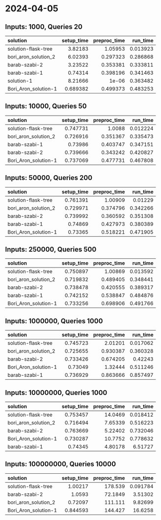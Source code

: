 # 2024-04-05

## Inputs: 1000, Queries 20

| solution             |   setup_time |   preproc_time |   run_time |
|:---------------------|-------------:|---------------:|-----------:|
| solution-flask-tree  |     3.82183  |       1.05953  |   0.013923 |
| bori_aron_solution_2 |     6.02393  |       0.297323 |   0.286868 |
| barab-szabi-2        |     3.23522  |       0.353381 |   0.333811 |
| barab-szabi-1        |     0.74314  |       0.398196 |   0.341463 |
| solution-1           |     8.21666  |       1e-06    |   0.363482 |
| Bori_Aron_solution-1 |     0.689382 |       0.499373 |   0.483253 |

## Inputs: 10000, Queries 50

| solution             |   setup_time |   preproc_time |   run_time |
|:---------------------|-------------:|---------------:|-----------:|
| solution-flask-tree  |     0.747731 |       1.0088   |   0.012224 |
| bori_aron_solution_2 |     0.726916 |       0.351367 |   0.335473 |
| barab-szabi-1        |     0.73986  |       0.403747 |   0.347151 |
| barab-szabi-2        |     0.739666 |       0.343242 |   0.420827 |
| Bori_Aron_solution-1 |     0.737069 |       0.477731 |   0.467808 |

## Inputs: 50000, Queries 200

| solution             |   setup_time |   preproc_time |   run_time |
|:---------------------|-------------:|---------------:|-----------:|
| solution-flask-tree  |     0.761391 |       1.00909  |   0.01229  |
| bori_aron_solution_2 |     0.729971 |       0.374796 |   0.342266 |
| barab-szabi-2        |     0.739992 |       0.360592 |   0.351308 |
| barab-szabi-1        |     0.74869  |       0.427973 |   0.380389 |
| Bori_Aron_solution-1 |     0.73365  |       0.518221 |   0.471905 |

## Inputs: 250000, Queries 500

| solution             |   setup_time |   preproc_time |   run_time |
|:---------------------|-------------:|---------------:|-----------:|
| solution-flask-tree  |     0.750897 |       1.00869  |   0.013592 |
| bori_aron_solution_2 |     0.719832 |       0.489405 |   0.348441 |
| barab-szabi-2        |     0.738478 |       0.420555 |   0.389317 |
| barab-szabi-1        |     0.742152 |       0.538847 |   0.484876 |
| Bori_Aron_solution-1 |     0.733256 |       0.698906 |   0.491766 |

## Inputs: 1000000, Queries 1000

| solution             |   setup_time |   preproc_time |   run_time |
|:---------------------|-------------:|---------------:|-----------:|
| solution-flask-tree  |     0.745723 |       2.01201  |   0.017062 |
| bori_aron_solution_2 |     0.725655 |       0.930387 |   0.360328 |
| barab-szabi-2        |     0.733426 |       0.674205 |   0.42243  |
| Bori_Aron_solution-1 |     0.73049  |       1.32444  |   0.511246 |
| barab-szabi-1        |     0.736929 |       0.863666 |   0.857497 |

## Inputs: 10000000, Queries 1000

| solution             |   setup_time |   preproc_time |   run_time |
|:---------------------|-------------:|---------------:|-----------:|
| solution-flask-tree  |     0.753457 |       14.0469  |   0.018412 |
| bori_aron_solution_2 |     0.716494 |        7.65339 |   0.516223 |
| barab-szabi-2        |     0.763669 |        5.22402 |   0.732046 |
| Bori_Aron_solution-1 |     0.730287 |       10.7752  |   0.778632 |
| barab-szabi-1        |     0.74345  |        4.80178 |   6.51727  |

## Inputs: 100000000, Queries 10000

| solution             |   setup_time |   preproc_time |   run_time |
|:---------------------|-------------:|---------------:|-----------:|
| solution-flask-tree  |     1.00217  |       178.539  |   0.091784 |
| barab-szabi-2        |     1.0593   |        72.1849 |   3.51302  |
| bori_aron_solution_2 |     0.72097  |       111.111  |   9.82699  |
| Bori_Aron_solution-1 |     0.844593 |       144.427  |  16.6258   |